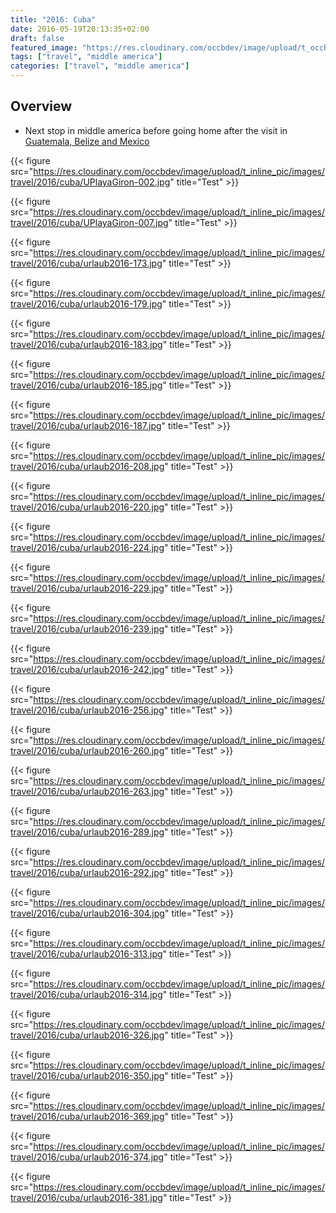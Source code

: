 ```yaml
---
title: "2016: Cuba"
date: 2016-05-19T20:13:35+02:00
draft: false
featured_image: "https://res.cloudinary.com/occbdev/image/upload/t_occbdev_gallery_teaser/images/travel/2016/cuba/Urlaub2016-326.jpg"
tags: ["travel", "middle america"]
categories: ["travel", "middle america"]
---
```


## Overview
* Next stop in middle america before going home after the visit in [Guatemala, Belize and Mexico](../2016-05-20-guatemala-belize-mexico)

{{< figure src="https://res.cloudinary.com/occbdev/image/upload/t_inline_pic/images/travel/2016/cuba/UPlayaGiron-002.jpg" title="Test" >}}

{{< figure src="https://res.cloudinary.com/occbdev/image/upload/t_inline_pic/images/travel/2016/cuba/UPlayaGiron-007.jpg" title="Test" >}}

{{< figure src="https://res.cloudinary.com/occbdev/image/upload/t_inline_pic/images/travel/2016/cuba/urlaub2016-173.jpg" title="Test" >}}

{{< figure src="https://res.cloudinary.com/occbdev/image/upload/t_inline_pic/images/travel/2016/cuba/urlaub2016-179.jpg" title="Test" >}}

{{< figure src="https://res.cloudinary.com/occbdev/image/upload/t_inline_pic/images/travel/2016/cuba/urlaub2016-183.jpg" title="Test" >}}

{{< figure src="https://res.cloudinary.com/occbdev/image/upload/t_inline_pic/images/travel/2016/cuba/urlaub2016-185.jpg" title="Test" >}}

{{< figure src="https://res.cloudinary.com/occbdev/image/upload/t_inline_pic/images/travel/2016/cuba/urlaub2016-187.jpg" title="Test" >}}

{{< figure src="https://res.cloudinary.com/occbdev/image/upload/t_inline_pic/images/travel/2016/cuba/urlaub2016-208.jpg" title="Test" >}}

{{< figure src="https://res.cloudinary.com/occbdev/image/upload/t_inline_pic/images/travel/2016/cuba/urlaub2016-220.jpg" title="Test" >}}

{{< figure src="https://res.cloudinary.com/occbdev/image/upload/t_inline_pic/images/travel/2016/cuba/urlaub2016-224.jpg" title="Test" >}}

{{< figure src="https://res.cloudinary.com/occbdev/image/upload/t_inline_pic/images/travel/2016/cuba/urlaub2016-229.jpg" title="Test" >}}

{{< figure src="https://res.cloudinary.com/occbdev/image/upload/t_inline_pic/images/travel/2016/cuba/urlaub2016-239.jpg" title="Test" >}}

{{< figure src="https://res.cloudinary.com/occbdev/image/upload/t_inline_pic/images/travel/2016/cuba/urlaub2016-242.jpg" title="Test" >}}

{{< figure src="https://res.cloudinary.com/occbdev/image/upload/t_inline_pic/images/travel/2016/cuba/urlaub2016-256.jpg" title="Test" >}}

{{< figure src="https://res.cloudinary.com/occbdev/image/upload/t_inline_pic/images/travel/2016/cuba/urlaub2016-260.jpg" title="Test" >}}

{{< figure src="https://res.cloudinary.com/occbdev/image/upload/t_inline_pic/images/travel/2016/cuba/urlaub2016-263.jpg" title="Test" >}}

{{< figure src="https://res.cloudinary.com/occbdev/image/upload/t_inline_pic/images/travel/2016/cuba/urlaub2016-289.jpg" title="Test" >}}

{{< figure src="https://res.cloudinary.com/occbdev/image/upload/t_inline_pic/images/travel/2016/cuba/urlaub2016-292.jpg" title="Test" >}}

{{< figure src="https://res.cloudinary.com/occbdev/image/upload/t_inline_pic/images/travel/2016/cuba/urlaub2016-304.jpg" title="Test" >}}

{{< figure src="https://res.cloudinary.com/occbdev/image/upload/t_inline_pic/images/travel/2016/cuba/urlaub2016-313.jpg" title="Test" >}}

{{< figure src="https://res.cloudinary.com/occbdev/image/upload/t_inline_pic/images/travel/2016/cuba/urlaub2016-314.jpg" title="Test" >}}

{{< figure src="https://res.cloudinary.com/occbdev/image/upload/t_inline_pic/images/travel/2016/cuba/urlaub2016-326.jpg" title="Test" >}}

{{< figure src="https://res.cloudinary.com/occbdev/image/upload/t_inline_pic/images/travel/2016/cuba/urlaub2016-350.jpg" title="Test" >}}

{{< figure src="https://res.cloudinary.com/occbdev/image/upload/t_inline_pic/images/travel/2016/cuba/urlaub2016-369.jpg" title="Test" >}}

{{< figure src="https://res.cloudinary.com/occbdev/image/upload/t_inline_pic/images/travel/2016/cuba/urlaub2016-374.jpg" title="Test" >}}

{{< figure src="https://res.cloudinary.com/occbdev/image/upload/t_inline_pic/images/travel/2016/cuba/urlaub2016-381.jpg" title="Test" >}}